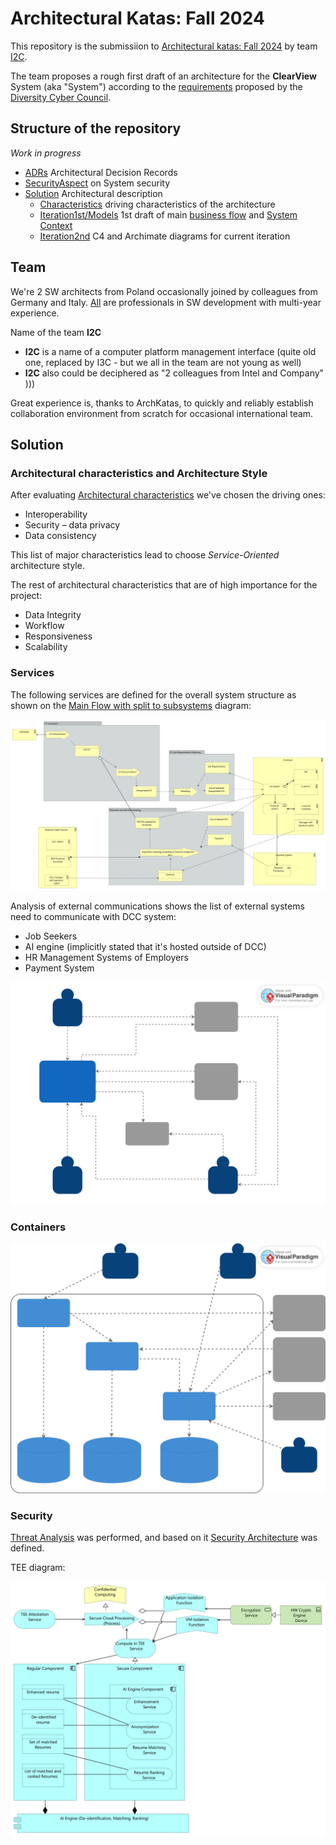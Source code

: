 # Architectural Katas: Fall 2024
This repository is the submissiion to [Architectural katas: Fall 2024](https://www.oreilly.com/live-events/architectural-katas-fall-2024/0642572006974/) by team [I2C](I2C_Team.md). 

The team proposes a rough first draft of an architecture for the **ClearView** System (aka "System") according to the [requirements](Diversity%20Cyber%20Council%20Kata%20Requirements%202024.md) proposed by the [Diversity Cyber Council](https://www.diversitycybercouncil.com/).

## Structure of the repository
_Work in progress_
- [ADRs](ADRs) Architectural Decision Records
- [SecurityAspect](SecurityAspect) on System security
- [Solution](Solution) Architectural description
    - [Characteristics](Solution/Characteristics) driving characteristics of the architecture
    - [Iteration1st/Models](Solution/Iteration1st/Models) 1st draft of main [business flow](Solution/Iteration1st/Models/\[Business\]%20Main%20flow.svg) and [System Context](Solution/Iteration2nd/Level1-c4model-SystemContext/System%20Context.md)
    - [Iteration2nd](Solution/Iteration2nd) C4 and Archimate diagrams for current iteration

## Team

We're 2 SW architects from Poland occasionally joined by colleagues from Germany and Italy.
[All](I2C_Team.md) are professionals in SW development with multi-year experience.

Name of the team **I2C**

- **I2C** is a name of a computer platform management interface (quite old one, replaced by I3C - but we all in the team are not young as well)
- **I2C** also could be deciphered as "2 colleagues from Intel and Company" )))

Great experience is, thanks to ArchKatas, to quickly and reliably establish collaboration environment from scratch
for occasional international team.

## Solution

### Architectural characteristics and Architecture Style

After evaluating [Architectural characteristics](Solution%2FCharacteristics%2Farchitecture-characteristics-priority.md)
we've chosen the driving ones:
- Interoperability 
- Security – data privacy
- Data consistency

This list of major characteristics lead to choose _Service-Oriented_ architecture style.

The rest of architectural characteristics that are of high importance for the project:
- Data Integrity
- Workflow
- Responsiveness
- Scalability

### Services

The following services are defined for the overall system structure as shown on the [Main Flow with split to subsystems](Solution%2FIteration2nd%2FLevel1-archimate-Business%2F%5BBusiness%5D%20Main%20flow%20-%20split%20to%20subsystems.svg) diagram:

![Main Flow with split to subsystems](Solution%2FIteration2nd%2FLevel1-archimate-Business%2F%5BBusiness%5D%20Main%20flow%20-%20split%20to%20subsystems.svg)

Analysis of external communications shows the list of external systems need to communicate with DCC system:
- Job Seekers
- AI engine (implicitly stated that it's hosted outside of DCC)
- HR Management Systems of Employers
- Payment System

![Context Diagram.vpd.svg](Solution%2FIteration1st%2FModels%2FSystemContext%2FContext%20Diagram.vpd.svg)

### Containers

![Container Diagram.svg](Solution%2FIteration2nd%2FLevel2-c4model-Containers%2FContainer%20Diagram.svg)

### Security 

[Threat Analysis](SecurityAspect%2F01.ThreatAnalysis.md) was performed, and based on it 
[Security Architecture](SecurityAspect%2F02.SecurityArchitecture.md) was defined.

TEE diagram:

![TEE diagram](Solution%2FIteration2nd%2FLevel3-archimate-Application%2F%5BApplication%5D%20AI%20Engine%20-%20Confidential%20Computing.svg)
